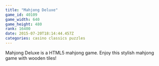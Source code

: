 ```yaml
---
title: "Mahjong Deluxe"
game_id: 40109
game_width: 640
game_height: 480
rank: 16400
date: 2015-07-20T18:14:44.457Z
categories: casino classics puzzles
---
```

Mahjong Deluxe is a HTML5 mahjong game. Enjoy this stylish mahjong game with wooden tiles!